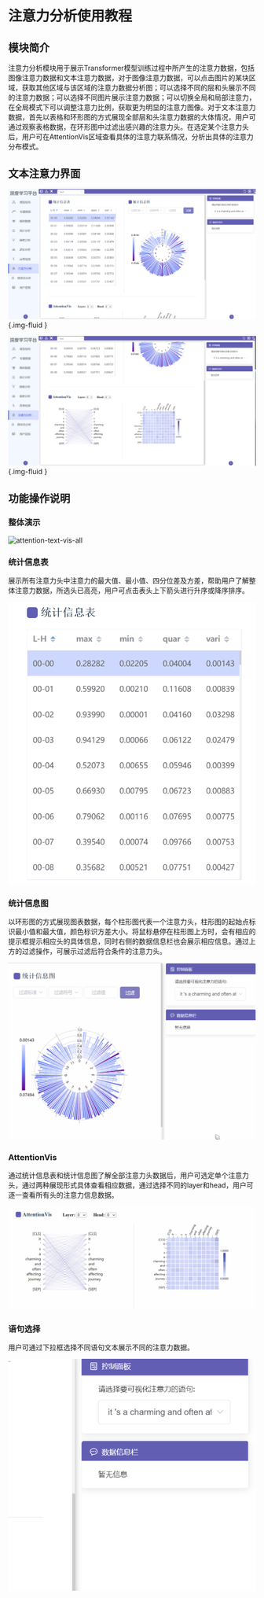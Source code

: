 # 注意力分析使用教程

## 模块简介
注意力分析模块用于展示Transformer模型训练过程中所产生的注意力数据，包括图像注意力数据和文本注意力数据，对于图像注意力数据，可以点击图片的某块区域，获取其他区域与该区域的注意力数据分析图；可以选择不同的层和头展示不同的注意力数据；可以选择不同图片展示注意力数据；可以切换全局和局部注意力，在全局模式下可以调整注意力比例，获取更为明显的注意力图像。对于文本注意力数据，首先以表格和环形图的方式展现全部层和头注意力数据的大体情况，用户可通过观察表格数据，在环形图中过滤出感兴趣的注意力头。在选定某个注意力头后，用户可在AttentionVis区域查看具体的注意力联系情况，分析出具体的注意力分布模式。

## 文本注意力界面
![attention-text-vis-main-1](./images/transformer/attention-text-vis-main-1.png){.img-fluid }

![attention-text-vis-main-2](./images/transformer/attention-text-vis-main-2.png){.img-fluid }

## 功能操作说明


### 整体演示
![attention-text-vis-all](./images/transformer/attention-text-vis-all.gif)


### 统计信息表
展示所有注意力头中注意力的最大值、最小值、四分位差及方差，帮助用户了解整体注意力数据，所选头已高亮，用户可点击表头上下箭头进行升序或降序排序。

![attention-text-vis-statistics-table](./images/transformer/attention-text-vis-statistics-table.gif)


### 统计信息图
以环形图的方式展现图表数据，每个柱形图代表一个注意力头，柱形图的起始点标识最小值和最大值，颜色标识方差大小。将鼠标悬停在柱形图上方时，会有相应的提示框提示相应头的具体信息，同时右侧的数据信息栏也会展示相应信息。通过上方的过滤操作，可展示过滤后符合条件的注意力头。

![attention-text-vis-statistics-pic](./images/transformer/attention-text-vis-statistics-pic.gif)


### AttentionVis
通过统计信息表和统计信息图了解全部注意力头数据后，用户可选定单个注意力头，通过两种展现形式具体查看相应数据，通过选择不同的layer和head，用户可逐一查看所有头的注意力信息数据。

![attention-text-vis-single-head](./images/transformer/attention-text-vis-single-head.gif)


### 语句选择
用户可通过下拉框选择不同语句文本展示不同的注意力数据。

![attention-text-vis-text-select](./images/transformer/attention-text-vis-text-select.gif)

